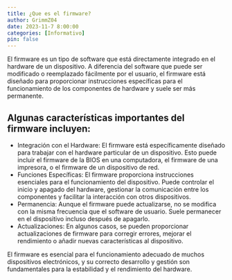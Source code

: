 ```yaml
---
title: ¿Que es el firmware?
author: GrimmZ04
date: 2023-11-7 8:00:00
categories: [Informativo]
pin: false
---
```


El firmware es un tipo de software que está directamente integrado en el hardware de un dispositivo. A diferencia del software que puede ser modificado o reemplazado fácilmente por el usuario, el firmware está diseñado para proporcionar instrucciones específicas para el funcionamiento de los componentes de hardware y suele ser más permanente.

## Algunas características importantes del firmware incluyen:

- Integración con el Hardware: El firmware está específicamente diseñado para trabajar con el hardware particular de un dispositivo. Esto puede incluir el firmware de la BIOS en una computadora, el firmware de una impresora, o el firmware de un dispositivo de red.
- Funciones Específicas: El firmware proporciona instrucciones esenciales para el funcionamiento del dispositivo. Puede controlar el inicio y apagado del hardware, gestionar la comunicación entre los componentes y facilitar la interacción con otros dispositivos.
- Permanencia: Aunque el firmware puede actualizarse, no se modifica con la misma frecuencia que el software de usuario. Suele permanecer en el dispositivo incluso después de apagarlo.
- Actualizaciones: En algunos casos, se pueden proporcionar actualizaciones de firmware para corregir errores, mejorar el rendimiento o añadir nuevas características al dispositivo.

El firmware es esencial para el funcionamiento adecuado de muchos dispositivos electrónicos, y su correcto desarrollo y gestión son fundamentales para la estabilidad y el rendimiento del hardware.